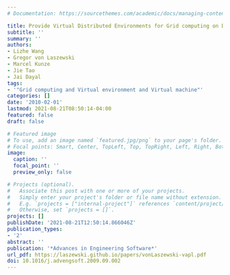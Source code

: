 ```yaml
---
# Documentation: https://sourcethemes.com/academic/docs/managing-content/

title: Provide Virtual Distributed Environments for Grid computing on Demand
subtitle: ''
summary: ''
authors:
- Lizhe Wang
- Gregor von Laszewski
- Marcel Kunze
- Jie Tao
- Jai Dayal
tags:
- '"Grid computing and Virtual environment and Virtual machine"'
categories: []
date: '2010-02-01'
lastmod: 2021-08-21T08:50:14-04:00
featured: false
draft: false

# Featured image
# To use, add an image named `featured.jpg/png` to your page's folder.
# Focal points: Smart, Center, TopLeft, Top, TopRight, Left, Right, BottomLeft, Bottom, BottomRight.
image:
  caption: ''
  focal_point: ''
  preview_only: false

# Projects (optional).
#   Associate this post with one or more of your projects.
#   Simply enter your project's folder or file name without extension.
#   E.g. `projects = ["internal-project"]` references `content/project/deep-learning/index.md`.
#   Otherwise, set `projects = []`.
projects: []
publishDate: '2021-08-21T12:50:14.866046Z'
publication_types:
- '2'
abstract: ''
publication: '*Advances in Engineering Software*'
url_pdf: https://laszewski.github.io/papers/vonLaszewski-vapl.pdf
doi: 10.1016/j.advengsoft.2009.09.002
---
```


